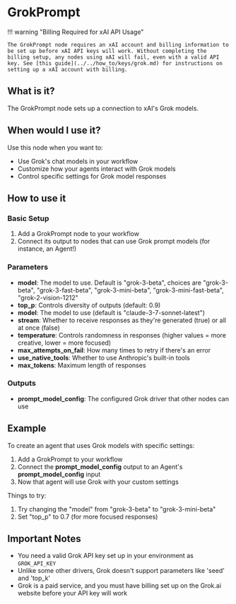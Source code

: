 # GrokPrompt

!!! warning "Billing Required for xAI API Usage"

    The GrokPrompt node requires an xAI account and billing information to be set up before xAI API keys will work. Without completing the billing setup, any nodes using xAI will fail, even with a valid API key. See [this guide](../../how_to/keys/grok.md) for instructions on setting up a xAI account with billing.

## What is it?

The GrokPrompt node sets up a connection to xAI's Grok models.

## When would I use it?

Use this node when you want to:

- Use Grok's chat models in your workflow
- Customize how your agents interact with Grok models
- Control specific settings for Grok model responses

## How to use it

### Basic Setup

1. Add a GrokPrompt node to your workflow
1. Connect its output to nodes that can use Grok prompt models (for instance, an Agent!)

### Parameters

- **model**: The model to use. Default is "grok-3-beta", choices are "grok-3-beta", "grok-3-fast-beta", "grok-3-mini-beta", "grok-3-mini-fast-beta", "grok-2-vision-1212"
- **top_p**: Controls diversity of outputs (default: 0.9)
- **model**: The model to use (default is "claude-3-7-sonnet-latest")
- **stream**: Whether to receive responses as they're generated (true) or all at once (false)
- **temperature**: Controls randomness in responses (higher values = more creative, lower = more focused)
- **max_attempts_on_fail**: How many times to retry if there's an error
- **use_native_tools**: Whether to use Anthropic's built-in tools
- **max_tokens**: Maximum length of responses

### Outputs

- **prompt_model_config**: The configured Grok driver that other nodes can use

## Example

To create an agent that uses Grok models with specific settings:

1. Add a GrokPrompt to your workflow
1. Connect the **prompt_model_config** output to an Agent's **prompt_model_config** input
1. Now that agent will use Grok with your custom settings

Things to try:

1. Try changing the "model" from "grok-3-beta" to "grok-3-mini-beta"
1. Set "top_p" to 0.7 (for more focused responses)

## Important Notes

- You need a valid Grok API key set up in your environment as `GROK_API_KEY`
- Unlike some other drivers, Grok doesn't support parameters like 'seed' and 'top_k'
- Grok is a paid service, and you must have billing set up on the Grok.ai website before your API key will work
